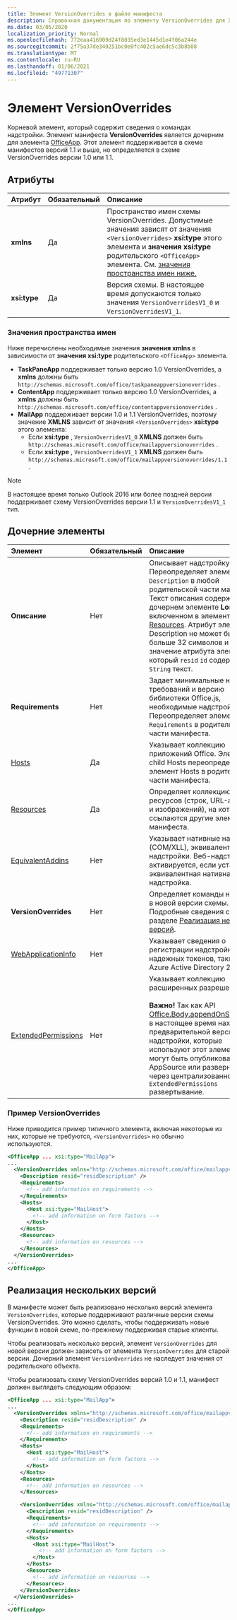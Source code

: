 ```yaml
---
title: Элемент VersionOverrides в файле манифеста
description: Справочная документация по элементу VersionOverrides для XML-файлов манифеста надстройки Office.
ms.date: 03/05/2020
localization_priority: Normal
ms.openlocfilehash: 772eaa416909d24f8035ed3e1445d1e4f06a244e
ms.sourcegitcommit: 2f75a37de349251bc0e0fc402c5ae6dc5c3b8b08
ms.translationtype: MT
ms.contentlocale: ru-RU
ms.lasthandoff: 01/06/2021
ms.locfileid: "49771307"
---
```

# <a name="versionoverrides-element"></a>Элемент VersionOverrides

Корневой элемент, который содержит сведения о командах надстройки. Элемент манифеста **VersionOverrides** является дочерним для элемента [OfficeApp](officeapp.md). Этот элемент поддерживается в схеме манифестов версий 1.1 и выше, но определяется в схеме VersionOverrides версии 1.0 или 1.1.

## <a name="attributes"></a>Атрибуты

|  Атрибут  |  Обязательный  |  Описание  |
|:-----|:-----|:-----|
|  **xmlns**       |  Да  |  Пространство имен схемы VersionOverrides. Допустимые значения зависят от значения `<VersionOverrides>` **xsi:type** этого элемента и **значения xsi:type** родительского `<OfficeApp>` элемента. См. [значения пространства имен ниже.](#namespace-values)|
|  **xsi:type**  |  Да  | Версия схемы. В настоящее время допускаются только значения `VersionOverridesV1_0` и `VersionOverridesV1_1`. |

### <a name="namespace-values"></a>Значения пространства имен

Ниже перечислены необходимые значения **значения xmlns** в зависимости от **значения xsi:type** родительского `<OfficeApp>` элемента.

- **TaskPaneApp** поддерживает только версию 1.0 VersionOverrides, а **xmlns** должны быть `http://schemas.microsoft.com/office/taskpaneappversionoverrides` .
- **ContentApp** поддерживает только версию 1.0 VersionOverrides, а **xmlns** должны быть `http://schemas.microsoft.com/office/contentappversionoverrides` .
- **MailApp** поддерживает версии 1.0 и 1.1 VersionOverrides, поэтому значение **XMLNS** зависит от значения `<VersionOverrides>` **xsi:type** этого элемента:
    - Если **xsi:type** , `VersionOverridesV1_0` **XMLNS** должен быть `http://schemas.microsoft.com/office/mailappversionoverrides` .
    - Если **xsi:type** , `VersionOverridesV1_1` **XMLNS** должен быть `http://schemas.microsoft.com/office/mailappversionoverrides/1.1` .

> [!NOTE]
> В настоящее время только Outlook 2016 или более поздней версии поддерживает схему VersionOverrides версии 1.1 и `VersionOverridesV1_1` тип.

## <a name="child-elements"></a>Дочерние элементы

|  Элемент |  Обязательный  |  Описание  |
|:-----|:-----|:-----|
|  **Описание**    |  Нет   |  Описывает надстройку. Переопределяет элемент `Description` в любой родительской части манифеста. Текст описания содержится в дочернем элементе **LongString**, включенном в элемент [Resources](resources.md). Атрибут элемента Description не может быть больше 32 символов и имеет значение атрибута элемента, который `resid`  `id` содержит `String` текст.|
|  **Requirements**  |  Нет   |  Задает минимальные набор требований и версию библиотеки Office.js, необходимые надстройке. Переопределяет элемент `Requirements` в родительской части манифеста.|
|  [Hosts](hosts.md)                |  Да  |  Указывает коллекцию приложений Office. Элемент child Hosts переопределяет элемент Hosts в родительской части манифеста.  |
|  [Resources](resources.md)    |  Да  | Определяет коллекцию ресурсов (строк, URL-адресов и изображений), на которые ссылаются другие элементы манифеста.|
|  [EquivalentAddins](equivalentaddins.md)    |  Нет  | Указывает нативные надстройки (COM/XLL), эквивалентные веб-надстройки. Веб-надстройка не активируется, если установлена эквивалентная нативная надстройка.|
|  **VersionOverrides**    |  Нет  | Определяет команды надстроек в новой версии схемы. Подробные сведения см. в разделе [Реализация нескольких версий](#implementing-multiple-versions). |
|  [WebApplicationInfo](webapplicationinfo.md)    |  Нет  | Указывает сведения о регистрации надстройки у надежных токенов, таких как Azure Active Directory 2.0. |
|  [ExtendedPermissions](extendedpermissions.md) |  Нет  |  Указывает коллекцию расширенных разрешений.<br><br>**Важно!** Так как API [Office.Body.appendOnSendAsync](/javascript/api/outlook/office.body?view=outlook-js-preview&preserve-view=true#appendonsendasync-data--options--callback-) в настоящее время находится в предварительной версии, надстройки, которые используют этот элемент, не могут быть опубликованы в AppSource или развернуты через централизованное `ExtendedPermissions` развертывание. |

### <a name="versionoverrides-example"></a>Пример VersionOverrides

Ниже приводится пример типичного элемента, включая некоторые из них, которые не требуются, `<VersionOverrides>` но обычно используются.

```xml
<OfficeApp ... xsi:type="MailApp">
...
  <VersionOverrides xmlns="http://schemas.microsoft.com/office/mailappversionoverrides" xsi:type="VersionOverridesV1_0">
    <Description resid="residDescription" />
    <Requirements>
      <!-- add information on requirements -->
    </Requirements>
    <Hosts>
      <Host xsi:type="MailHost">
        <!-- add information on form factors -->
      </Host>
    </Hosts>
    <Resources>
      <!-- add information on resources -->
    </Resources>
  </VersionOverrides>
...
</OfficeApp>
```

## <a name="implementing-multiple-versions"></a>Реализация нескольких версий

В манифесте может быть реализовано несколько версий элемента `VersionOverrides`, которые поддерживают различные версии схемы VersionOverrides. Это можно сделать, чтобы поддерживать новые функции в новой схеме, по-прежнему поддерживая старые клиенты.

Чтобы реализовать несколько версий, элемент `VersionOverrides` для новой версии должен зависеть от элемента `VersionOverrides` для старой версии. Дочерний элемент `VersionOverrides` не наследует значения от родительского объекта.

Чтобы реализовать схему VersionOverrides версий 1.0 и 1.1, манифест должен выглядеть следующим образом:

```xml
<OfficeApp ... xsi:type="MailApp">
...
  <VersionOverrides xmlns="http://schemas.microsoft.com/office/mailappversionoverrides" xsi:type="VersionOverridesV1_0">
    <Description resid="residDescription" />
    <Requirements>
      <!-- add information on requirements -->
    </Requirements>
    <Hosts>
      <Host xsi:type="MailHost">
        <!-- add information on form factors -->
      </Host>
    </Hosts>
    <Resources>
      <!-- add information on resources -->
    </Resources>

    <VersionOverrides xmlns="http://schemas.microsoft.com/office/mailappversionoverrides/1.1" xsi:type="VersionOverridesV1_1">
      <Description resid="residDescription" />
      <Requirements>
        <!-- add information on requirements -->
      </Requirements>
      <Hosts>
        <Host xsi:type="MailHost">
          <!-- add information on form factors -->
        </Host>
      </Hosts>
      <Resources>
        <!-- add information on resources -->
      </Resources>
    </VersionOverrides>  
  </VersionOverrides>
...
</OfficeApp>
```
